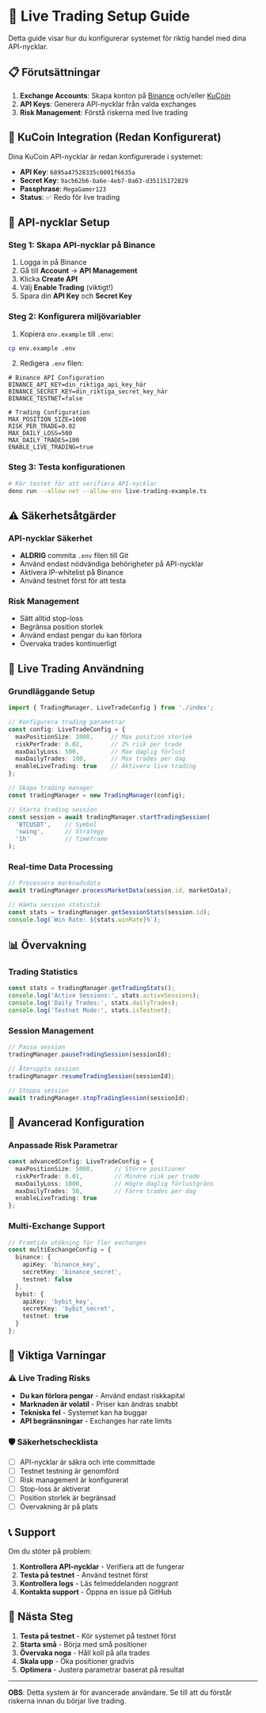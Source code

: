 # 🚀 Live Trading Setup Guide

Detta guide visar hur du konfigurerar systemet för riktig handel med dina API-nycklar.

## 📋 Förutsättningar

1. **Exchange Accounts**: Skapa konton på [Binance](https://www.binance.com) och/eller [KuCoin](https://www.kucoin.com)
2. **API Keys**: Generera API-nycklar från valda exchanges
3. **Risk Management**: Förstå riskerna med live trading

## 🎯 KuCoin Integration (Redan Konfigurerat)

Dina KuCoin API-nycklar är redan konfigurerade i systemet:
- **API Key**: `6895a47528335c0001f6635a`
- **Secret Key**: `9acb62b6-ba6e-4eb7-8a63-d35115172829`
- **Passphrase**: `MegaGamer123`
- **Status**: ✅ Redo för live trading

## 🔑 API-nycklar Setup

### Steg 1: Skapa API-nycklar på Binance

1. Logga in på Binance
2. Gå till **Account** → **API Management**
3. Klicka **Create API**
4. Välj **Enable Trading** (viktigt!)
5. Spara din **API Key** och **Secret Key**

### Steg 2: Konfigurera miljövariabler

1. Kopiera `env.example` till `.env`:
```bash
cp env.example .env
```

2. Redigera `.env` filen:
```env
# Binance API Configuration
BINANCE_API_KEY=din_riktiga_api_key_här
BINANCE_SECRET_KEY=din_riktiga_secret_key_här
BINANCE_TESTNET=false

# Trading Configuration
MAX_POSITION_SIZE=1000
RISK_PER_TRADE=0.02
MAX_DAILY_LOSS=500
MAX_DAILY_TRADES=100
ENABLE_LIVE_TRADING=true
```

### Steg 3: Testa konfigurationen

```bash
# Kör testet för att verifiera API-nycklar
deno run --allow-net --allow-env live-trading-example.ts
```

## ⚠️ Säkerhetsåtgärder

### API-nycklar Säkerhet
- **ALDRIG** commita `.env` filen till Git
- Använd endast nödvändiga behörigheter på API-nycklar
- Aktivera IP-whitelist på Binance
- Använd testnet först för att testa

### Risk Management
- Sätt alltid stop-loss
- Begränsa position storlek
- Använd endast pengar du kan förlora
- Övervaka trades kontinuerligt

## 🎯 Live Trading Användning

### Grundläggande Setup

```typescript
import { TradingManager, LiveTradeConfig } from './index';

// Konfigurera trading parametrar
const config: LiveTradeConfig = {
  maxPositionSize: 1000,     // Max position storlek
  riskPerTrade: 0.02,        // 2% risk per trade
  maxDailyLoss: 500,         // Max daglig förlust
  maxDailyTrades: 100,       // Max trades per dag
  enableLiveTrading: true    // Aktivera live trading
};

// Skapa trading manager
const tradingManager = new TradingManager(config);

// Starta trading session
const session = await tradingManager.startTradingSession(
  'BTCUSDT',    // Symbol
  'swing',      // Strategy
  '1h'          // Timeframe
);
```

### Real-time Data Processing

```typescript
// Processera marknadsdata
await tradingManager.processMarketData(session.id, marketData);

// Hämta session statistik
const stats = tradingManager.getSessionStats(session.id);
console.log(`Win Rate: ${stats.winRate}%`);
```

## 📊 Övervakning

### Trading Statistics
```typescript
const stats = tradingManager.getTradingStats();
console.log('Active Sessions:', stats.activeSessions);
console.log('Daily Trades:', stats.dailyTrades);
console.log('Testnet Mode:', stats.isTestnet);
```

### Session Management
```typescript
// Pausa session
tradingManager.pauseTradingSession(sessionId);

// Återuppta session
tradingManager.resumeTradingSession(sessionId);

// Stoppa session
await tradingManager.stopTradingSession(sessionId);
```

## 🔧 Avancerad Konfiguration

### Anpassade Risk Parametrar

```typescript
const advancedConfig: LiveTradeConfig = {
  maxPositionSize: 5000,      // Större positioner
  riskPerTrade: 0.01,         // Mindre risk per trade
  maxDailyLoss: 1000,         // Högre daglig förlustgräns
  maxDailyTrades: 50,         // Färre trades per dag
  enableLiveTrading: true
};
```

### Multi-Exchange Support

```typescript
// Framtida utökning för fler exchanges
const multiExchangeConfig = {
  binance: {
    apiKey: 'binance_key',
    secretKey: 'binance_secret',
    testnet: false
  },
  bybit: {
    apiKey: 'bybit_key',
    secretKey: 'bybit_secret',
    testnet: true
  }
};
```

## 🚨 Viktiga Varningar

### ⚠️ Live Trading Risks
- **Du kan förlora pengar** - Använd endast riskkapital
- **Marknaden är volatil** - Priser kan ändras snabbt
- **Tekniska fel** - Systemet kan ha buggar
- **API begränsningar** - Exchanges har rate limits

### 🛡️ Säkerhetschecklista
- [ ] API-nycklar är säkra och inte committade
- [ ] Testnet testning är genomförd
- [ ] Risk management är konfigurerat
- [ ] Stop-loss är aktiverat
- [ ] Position storlek är begränsad
- [ ] Övervakning är på plats

## 📞 Support

Om du stöter på problem:

1. **Kontrollera API-nycklar** - Verifiera att de fungerar
2. **Testa på testnet** - Använd testnet först
3. **Kontrollera logs** - Läs felmeddelanden noggrant
4. **Kontakta support** - Öppna en issue på GitHub

## 🎯 Nästa Steg

1. **Testa på testnet** - Kör systemet på testnet först
2. **Starta små** - Börja med små positioner
3. **Övervaka noga** - Håll koll på alla trades
4. **Skala upp** - Öka positioner gradvis
5. **Optimera** - Justera parametrar baserat på resultat

---

**OBS**: Detta system är för avancerade användare. Se till att du förstår riskerna innan du börjar live trading.

